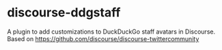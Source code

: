 discourse-ddgstaff
==========================

A plugin to add customizations to DuckDuckGo staff avatars in Discourse.
Based on https://github.com/discourse/discourse-twittercommunity
